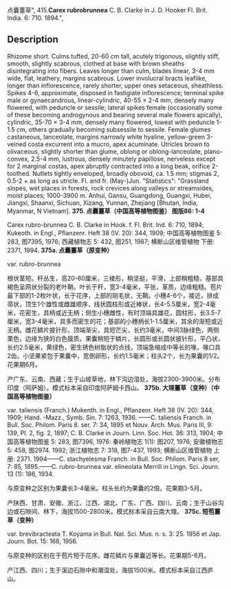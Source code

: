 点囊薹草",
415.**Carex rubrobrunnea** C. B. Clarke in J. D. Hooker Fl. Brit. India. 6: 710. 1894.",

## Description
Rhizome short. Culms tufted, 20-60 cm tall, acutely trigonous, slightly stiff, smooth, slightly scabrous, clothed at base with brown sheaths disintegrating into fibers. Leaves longer than culm, blades linear, 3-4 mm wide, flat, leathery, margins scabrous. Lower involucral bracts leaflike, longer than inflorescence, rarely shorter, upper ones setaceous, sheathless. Spikes 4-6, approximate, disposed in fastigiate inflorescence; terminal spike male or gynaecandrous, linear-cylindric, 40-55 × 2-4 mm, densely many flowered, with peduncle or sessile; lateral spikes female (occasionally some of these becoming androgynous and bearing several male flowers apically), cylindric, 35-70 × 3-4 mm, densely many flowered, lowest with peduncle 1-1.5 cm, others gradually becoming subsessile to sessile. Female glumes castaneous, lanceolate, margins narrowly white hyaline, yellow-green 3-veined costa excurrent into a mucro, apex acuminate. Utricles brown to olivaceous, slightly shorter than glume, oblong or oblong-lanceolate, plano-convex, 2.5-4 mm, lustrous, densely minutely papillose, nerveless except for 2 marginal costas, apex abruptly contracted into a long beak, orifice 2-toothed. Nutlets tightly enveloped, broadly obovoid, ca. 1.5 mm; stigmas 2, 0.5-2 × as long as utricle. Fl. and fr. (May-)Jun.
  "Statistics": "Grassland slopes, wet places in forests, rock crevices along valleys or streamsides, moist places; 1000-3900 m. Anhui, Gansu, Guangdong, Guangxi, Hubei, Jiangxi, Shaanxi, Sichuan, Xizang, Yunnan, Zhejiang [Bhutan, India, Myanmar, N Vietnam].
**375. 点囊薹草（中国高等植物图鉴）   图版86: 1-4**

Carex rubro-brunnea C. B. Clarke in Hook. f. Fl. Brit. Ind. 6: 710, 1894; Kukeoth. in Engl., Pflanzenr. Heft 38 (IV. 20): 344, 1909; 中国高等植物图鉴 5: 283, 图7395, 1976; 西藏植物志 5: 432, 图251, 1987; 横断山区维管植物 下册: 2371, 1994.
**375a. 点囊薹草（原变种）**

var. rubro-brunnea

根状茎短。秆丛生，高20-60厘米，三棱形，稍坚挺，平滑，上部稍粗糙，基部具褐色呈网状分裂的老叶鞘。叶长于秆，宽3-4毫米，平张，革质，边缘粗糙。苞片最下部的1-2枚叶状，长于花序，上部的刚毛状，无鞘。小穗4-6个，接近，排成帚状，顶生1个雄性或雌雄顺序，线状圆柱形或近棒状，长4-5.5厘米，宽2-4毫米，花密生，具柄或近无柄；侧生小穗雌性，有时顶端具雄花，圆柱形，长3.5-7厘米，宽3-4毫米，具多而密生的花；基部的小穗柄长1-1.5厘米，其余的渐短或近无柄。雌花鳞片披针形，顶端渐尖，具短芒尖，长约3毫米，中间3脉绿色，两侧栗色，边缘为狭的白色膜质。果囊稍短于鳞片，长圆形或长圆状披针形，平凸状，长约2.5毫米，黄绿色，密生锈色树脂状的点线，顶端急缩成中等长的喙，喙口具2齿。小坚果紧包于果囊中，宽倒卵形，长约1.5毫米；柱头2个，长为果囊的1/2。花果期6月。

产广东、云南、西藏；生于山坡草地，林下沟边湿处，海拔2300-3900米。分布印度（阿萨姆）。模式标本采自印度阿萨姆卡西山。
**375b. 大理薹草（变种）（中国高等植物图鉴）**

var. taliensis (Franch.) Mukenth. in Engl., Pflanzenr. Heft 38 (IV. 20): 344, 1909; Hand. -Mazz., Symb. Sin. 7: 1263, 1936. ——C. taliensis Franch. in Bull. Soc. Philom. Paris 8. ser. 7: 34, 1895 et Nouv. Arch. Mus. Paris III, 9: 139, Pl. 2, fig. 2, 1897; C. B. Clarke in Journ. Linn. Soc. Hot. 36: 313, 1904; 中国高等植物图鉴 5: 283, 图7396, 1976: 秦岭植物志 1(1): 图207, 1976; 安徽植物志 5: 458, 图2974. 1992; 浙江植物志 7: 318, 图7-437, 1993; 横断山区维管植物 上册: 2371. 1994——C. stachyelesma Franch. in Bull. Soc. Philom. Paris 8 ser, 7: 85, 1895.——C. rubro-brunnea var. elineolata Merrill in Lingn. Sci. Journ. 13 (1): 186, 1934.

与原变种之区别为果囊长3-4毫米。柱头长约为果囊的2倍。花果期3-5月。

产陕西、甘肃、安徽、浙江、江西、湖北、广东、广西、四川、云南；生于山谷沟边或石隙间、林下，海拔1500-2800米。模式标本采自云南大理。
**375c. 短苞薹草（变种）**

var. brevibracteata T. Koyama in Bull. Nat. Sci. Mus. n. s. 3: 25. 1956 et Jap. Journ. Bot. 15: 168, 1956.

与原变种的区别在于苞片短于花序。雌花鳞片与果囊近等长。花果期5-6月。

产江西、四川；生于溪边石隙中和潮湿处，海拔1500米。模式标本采自江西庐山。
